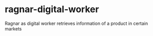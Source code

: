 # ragnar-digital-worker

Ragnar as digital worker retrieves information of a product in certain markets
